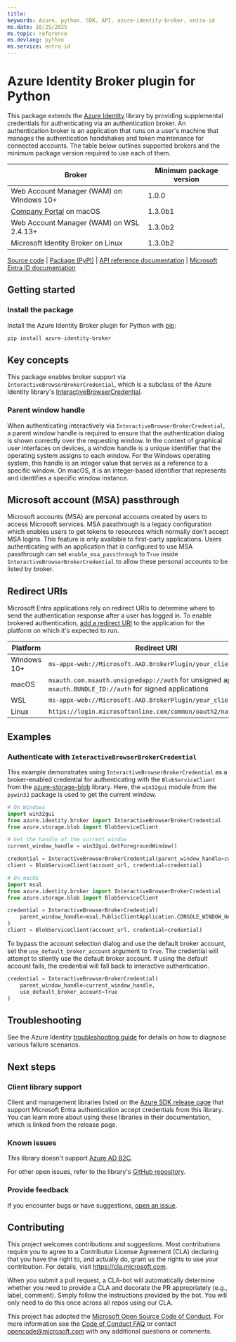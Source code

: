 ```yaml
---
title: 
keywords: Azure, python, SDK, API, azure-identity-broker, entra-id
ms.date: 10/25/2025
ms.topic: reference
ms.devlang: python
ms.service: entra-id
---
```

# Azure Identity Broker plugin for Python

This package extends the [Azure Identity][azure_identity] library by providing supplemental credentials for authenticating via an authentication broker. An authentication broker is an application that runs on a user's machine that manages the authentication handshakes and token maintenance for connected accounts. The table below outlines supported brokers and the minimum package version required to use each of them.

| Broker                                    | Minimum package version |
|-------------------------------------------|-------------------------|
| Web Account Manager (WAM) on Windows 10+  | 1.0.0                   |
| [Company Portal][company_portal] on macOS | 1.3.0b1                 |
| Web Account Manager (WAM) on WSL 2.4.13+  | 1.3.0b2                 |
| Microsoft Identity Broker on Linux        | 1.3.0b2                 |

[Source code][source_code] | [Package (PyPI)][azure_identity_broker] | [API reference documentation][ref_docs] | [Microsoft Entra ID documentation][entra_id]

## Getting started

### Install the package

Install the Azure Identity Broker plugin for Python with [pip][pip]:

```bash
pip install azure-identity-broker
```

## Key concepts

This package enables broker support via `InteractiveBrowserBrokerCredential`, which is a subclass of the Azure Identity library's [InteractiveBrowserCredential][ibc].

### Parent window handle

When authenticating interactively via `InteractiveBrowserBrokerCredential`, a parent window handle is required to ensure that the authentication dialog is shown correctly over the requesting window. In the context of graphical user interfaces on devices, a window handle is a unique identifier that the operating system assigns to each window. For the Windows operating system, this handle is an integer value that serves as a reference to a specific window. On macOS, it is an integer-based identifier that represents and identifies a specific window instance.

## Microsoft account (MSA) passthrough

Microsoft accounts (MSA) are personal accounts created by users to access Microsoft services. MSA passthrough is a legacy configuration which enables users to get tokens to resources which normally don't accept MSA logins. This feature is only available to first-party applications. Users authenticating with an application that is configured to use MSA passthrough can set `enable_msa_passthrough` to `True` inside `InteractiveBrowserBrokerCredential` to allow these personal accounts to be listed by broker.

## Redirect URIs

Microsoft Entra applications rely on redirect URIs to determine where to send the authentication response after a user has logged in. To enable brokered authentication, [add a redirect URI](https://learn.microsoft.com/entra/identity-platform/quickstart-register-app#add-a-redirect-uri) to the application for the platform on which it's expected to run.

| Platform    | Redirect URI                                                                                                          |
|-------------|-----------------------------------------------------------------------------------------------------------------------|
| Windows 10+ | `ms-appx-web://Microsoft.AAD.BrokerPlugin/your_client_id`                                                             |
| macOS       | `msauth.com.msauth.unsignedapp://auth` for unsigned applications<br>`msauth.BUNDLE_ID://auth` for signed applications |
| WSL         | `ms-appx-web://Microsoft.AAD.BrokerPlugin/your_client_id`                                                             |
| Linux | `https://login.microsoftonline.com/common/oauth2/nativeclient`                                                             |

## Examples

### Authenticate with `InteractiveBrowserBrokerCredential`

This example demonstrates using `InteractiveBrowserBrokerCredential` as a broker-enabled credential for authenticating with the `BlobServiceClient` from the [azure-storage-blob][azure_storage_blob] library. Here, the `win32gui` module from the `pywin32` package is used to get the current window.

```python
# On Windows
import win32gui
from azure.identity.broker import InteractiveBrowserBrokerCredential
from azure.storage.blob import BlobServiceClient

# Get the handle of the current window
current_window_handle = win32gui.GetForegroundWindow()

credential = InteractiveBrowserBrokerCredential(parent_window_handle=current_window_handle)
client = BlobServiceClient(account_url, credential=credential)

# On macOS
import msal
from azure.identity.broker import InteractiveBrowserBrokerCredential
from azure.storage.blob import BlobServiceClient

credential = InteractiveBrowserBrokerCredential(
    parent_window_handle=msal.PublicClientApplication.CONSOLE_WINDOW_HANDLE
)
client = BlobServiceClient(account_url, credential=credential)
```

To bypass the account selection dialog and use the default broker account, set the `use_default_broker_account` argument to `True`. The credential will attempt to silently use the default broker account. If using the default account fails, the credential will fall back to interactive authentication.

```python
credential = InteractiveBrowserBrokerCredential(
    parent_window_handle=current_window_handle,
    use_default_broker_account=True
)
```

## Troubleshooting

See the Azure Identity [troubleshooting guide][troubleshooting_guide] for details on how to diagnose various failure scenarios.

## Next steps

### Client library support

Client and management libraries listed on the [Azure SDK release page](https://azure.github.io/azure-sdk/releases/latest/python.html) that support Microsoft Entra authentication accept credentials from this library. You can learn more about using these libraries in their documentation, which is linked from the release page.

### Known issues

This library doesn't support [Azure AD B2C][b2c].

For other open issues, refer to the library's [GitHub repository](https://github.com/Azure/azure-sdk-for-python/issues?q=is%3Aopen+is%3Aissue+label%3AAzure.Identity).

### Provide feedback

If you encounter bugs or have suggestions, [open an issue](https://github.com/Azure/azure-sdk-for-python/issues).

## Contributing

This project welcomes contributions and suggestions.  Most contributions require you to agree to a Contributor License Agreement (CLA) declaring that you have the right to, and actually do, grant us the rights to use your contribution. For details, visit https://cla.microsoft.com.

When you submit a pull request, a CLA-bot will automatically determine whether you need to provide a CLA and decorate the PR appropriately (e.g., label, comment). Simply follow the instructions provided by the bot. You will only need to do this once across all repos using our CLA.

This project has adopted the [Microsoft Open Source Code of Conduct](https://opensource.microsoft.com/codeofconduct/). For more information see the [Code of Conduct FAQ](https://opensource.microsoft.com/codeofconduct/faq/) or contact [opencode@microsoft.com](mailto:opencode@microsoft.com) with any additional questions or comments.

<!-- LINKS -->
[azure_identity]: https://pypi.org/project/azure-identity
[azure_identity_broker]: https://pypi.org/project/azure-identity-broker
[azure_storage_blob]: https://pypi.org/project/azure-storage-blob
[b2c]: https://learn.microsoft.com/azure/active-directory-b2c/overview
[company_portal]: https://learn.microsoft.com/mem/intune/apps/apps-company-portal-macos
[entra_id]: https://learn.microsoft.com/entra/identity/
[ibc]: https://learn.microsoft.com/python/api/azure-identity/azure.identity.interactivebrowsercredential?view=azure-python
[pip]: https://pypi.org/project/pip
[ref_docs]: https://azuresdkdocs.z19.web.core.windows.net/python/azure-identity-broker/latest/index.html
[source_code]: https://github.com/Azure/azure-sdk-for-python/blob/main/sdk/identity/azure-identity-broker
[troubleshooting_guide]: https://github.com/Azure/azure-sdk-for-python/blob/main/sdk/identity/azure-identity/TROUBLESHOOTING.md

